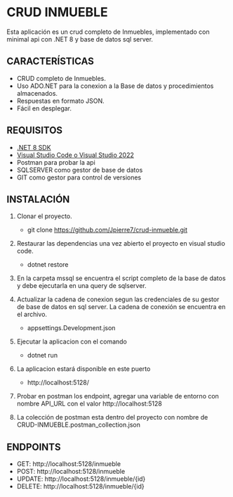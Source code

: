 # CRUD INMUEBLE 

Esta aplicación es un crud completo de Inmuebles, implementado con minimal api con .NET 8 y base de datos sql server.

## CARACTERÍSTICAS

- CRUD completo de Inmuebles.
- Uso ADO.NET para la conexion a la Base de datos y procedimientos almacenados.
- Respuestas en formato JSON.
- Fácil en desplegar. 

## REQUISITOS 
- [.NET 8 SDK](https://dotnet.microsoft.com/en-us/download/dotnet/8.0)
- [Visual Studio Code o Visual Studio 2022](https://code.visualstudio.com/)
- Postman para probar la api
- SQLSERVER como gestor de base de datos
- GIT como gestor para control de versiones

## INSTALACIÓN 
1. Clonar el proyecto. 
    - git clone https://github.com/Jpierre7/crud-inmueble.git

2. Restaurar las dependencias una vez abierto el proyecto en visual studio code.
    - dotnet restore

3. En la carpeta mssql se encuentra el script completo de la base de datos y debe ejecutarla en una query de sqlserver.

4. Actualizar la cadena de conexion segun las credenciales de su gestor de base de datos en sql server. La cadena de conexión se encuentra en el archivo. 
    - appsettings.Development.json

4. Ejecutar la aplicacion con el comando 
    - dotnet run

5. La aplicacion estará disponible en este puerto
    - http://localhost:5128/

6. Probar en postman los endpoint, agregar una variable de entorno con nombre API_URL con el valor http://localhost:5128

7. La colección de postman esta dentro del proyecto con nombre de CRUD-INMUEBLE.postman_collection.json

## ENDPOINTS
- GET: http://localhost:5128/inmueble
- POST: http://localhost:5128/inmueble
- UPDATE: http://localhost:5128/inmueble/{id}
- DELETE: http://localhost:5128/inmueble/{id}
